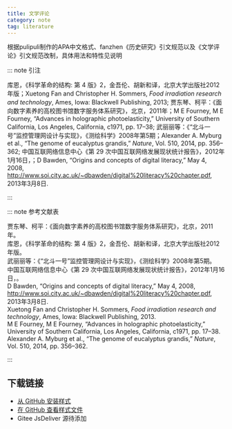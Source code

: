 ```yaml
--- 
title: 文学评论 
category: note 
tag: literature 
--- 
```


<!-- 此文件由脚本自动生成，请勿手动修改！ -->  

根据pulipuli制作的APA中文格式、fanzhen《历史研究》引文规范以及《文学评论》引文规范改制，具体用法和特性见说明  

::: note 引注  

库恩，《科学革命的结构: 第 4 版》2，金吾伦、胡新和译，北京大学出版社2012年版；Xuetong Fan and Christopher H. Sommers, <i>Food irradiation research and technology</i>, Ames, Iowa: Blackwell Publishing, 2013; 贾东琴、柯平：《面向数字素养的高校图书馆数字服务体系研究》，北京，2011年；M E Fourney, M E Fourney, “Advances in holographic photoelasticity,” University of Southern California, Los Angeles, California, c1971, pp. 17–38; 武丽丽等：《“北斗一号”监控管理网设计与实现》，《测绘科学》2008年第5期；Alexander A. Myburg et al., “The genome of eucalyptus grandis,” <i>Nature</i>, Vol. 510, 2014, pp. 356–362; 中国互联网络信息中心《第 29 次中国互联网络发展现状统计报告》，2012年1月16日，；D Bawden, “Origins and concepts of digital literacy,” May 4, 2008, <a href="http://www.soi.city.ac.uk/~dbawden/digital%20literacy%20chapter.pdf">http://www.soi.city.ac.uk/~dbawden/digital%20literacy%20chapter.pdf</a>, 2013年3月8日.  

:::  

::: note 参考文献表  

<div class="csl-bib-body">
  <div class="csl-entry second-field-align-false hangingindent-false"> 贾东琴、柯平：《面向数字素养的高校图书馆数字服务体系研究》，北京，2011年。 </div>
  <div class="csl-entry second-field-align-false hangingindent-false"> 库恩，《科学革命的结构: 第 4 版》2，金吾伦、胡新和译，北京大学出版社2012年版。 </div>
  <div class="csl-entry second-field-align-false hangingindent-false"> 武丽丽等：《“北斗一号”监控管理网设计与实现》，《测绘科学》2008年第5期。 </div>
  <div class="csl-entry second-field-align-false hangingindent-false"> 中国互联网络信息中心《第 29 次中国互联网络发展现状统计报告》，2012年1月16日，。 </div>
  <div class="csl-entry second-field-align-false hangingindent-false"> D Bawden, “Origins and concepts of digital literacy,” May 4, 2008, <a href="http://www.soi.city.ac.uk/~dbawden/digital%20literacy%20chapter.pdf">http://www.soi.city.ac.uk/~dbawden/digital%20literacy%20chapter.pdf</a>, 2013年3月8日. </div>
  <div class="csl-entry second-field-align-false hangingindent-false"> Xuetong Fan and Christopher H. Sommers, <i>Food irradiation research and technology</i>, Ames, Iowa: Blackwell Publishing, 2013. </div>
  <div class="csl-entry second-field-align-false hangingindent-false"> M E Fourney, M E Fourney, “Advances in holographic photoelasticity,” University of Southern California, Los Angeles, California, c1971, pp. 17–38. </div>
  <div class="csl-entry second-field-align-false hangingindent-false"> Alexander A. Myburg et al., “The genome of eucalyptus grandis,” <i>Nature</i>, Vol. 510, 2014, pp. 356–362. </div>
</div>
  

:::  

<!-- more -->  

## 下载链接  

- [从 GitHub 安装样式](https://github.com/zotero-cn/styles/./raw/main/src/literary-review/literary-review.csl)  
- [在 GitHub 查看样式文件](https://github.com/zotero-cn/styles/./tree/main/src/literary-review/literary-review.csl)  
- Gitee JsDeliver 源待添加  
